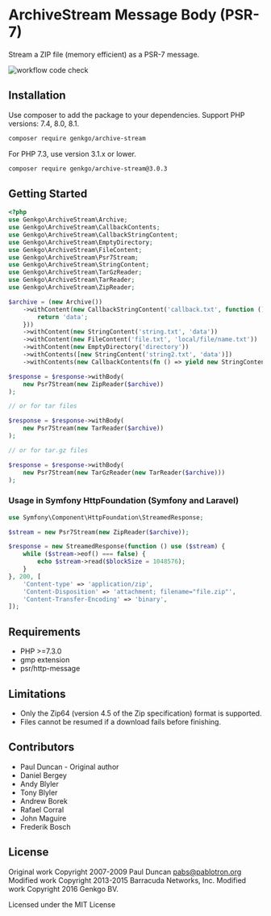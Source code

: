 # ArchiveStream Message Body (PSR-7)

Stream a ZIP file (memory efficient) as a PSR-7 message.

![workflow code check](https://github.com/genkgo/archive-stream/workflows/code%20check/badge.svg)

## Installation

Use composer to add the package to your dependencies. Support PHP versions: 7.4, 8.0, 8.1.
```sh
composer require genkgo/archive-stream
```

For PHP 7.3, use version 3.1.x or lower.
```sh
composer require genkgo/archive-stream@3.0.3
```

## Getting Started

```php
<?php
use Genkgo\ArchiveStream\Archive;
use Genkgo\ArchiveStream\CallbackContents;
use Genkgo\ArchiveStream\CallbackStringContent;
use Genkgo\ArchiveStream\EmptyDirectory;
use Genkgo\ArchiveStream\FileContent;
use Genkgo\ArchiveStream\Psr7Stream;
use Genkgo\ArchiveStream\StringContent;
use Genkgo\ArchiveStream\TarGzReader;
use Genkgo\ArchiveStream\TarReader;
use Genkgo\ArchiveStream\ZipReader;

$archive = (new Archive())
    ->withContent(new CallbackStringContent('callback.txt', function () {
        return 'data';
    }))
    ->withContent(new StringContent('string.txt', 'data'))
    ->withContent(new FileContent('file.txt', 'local/file/name.txt'))
    ->withContent(new EmptyDirectory('directory'))
    ->withContents([new StringContent('string2.txt', 'data')])
    ->withContents(new CallbackContents(fn () => yield new StringContent('string3.txt', 'data')));

$response = $response->withBody(
    new Psr7Stream(new ZipReader($archive))
);

// or for tar files

$response = $response->withBody(
    new Psr7Stream(new TarReader($archive))
);

// or for tar.gz files

$response = $response->withBody(
    new Psr7Stream(new TarGzReader(new TarReader($archive)))
);
```

### Usage in Symfony HttpFoundation (Symfony and Laravel)

```php
use Symfony\Component\HttpFoundation\StreamedResponse;

$stream = new Psr7Stream(new ZipReader($archive));

$response = new StreamedResponse(function () use ($stream) {
    while ($stream->eof() === false) {
        echo $stream->read($blockSize = 1048576);
    }
}, 200, [
    'Content-type' => 'application/zip',
    'Content-Disposition' => 'attachment; filename="file.zip"',
    'Content-Transfer-Encoding' => 'binary',
]);
```

## Requirements

  * PHP >=7.3.0
  * gmp extension
  * psr/http-message

## Limitations

 * Only the Zip64 (version 4.5 of the Zip specification) format is supported.
 * Files cannot be resumed if a download fails before finishing.

## Contributors
- Paul Duncan - Original author
- Daniel Bergey
- Andy Blyler
- Tony Blyler
- Andrew Borek
- Rafael Corral
- John Maguire
- Frederik Bosch

## License

Original work Copyright 2007-2009 Paul Duncan <pabs@pablotron.org>
Modified work Copyright 2013-2015 Barracuda Networks, Inc.
Modified work Copyright 2016 Genkgo BV.

Licensed under the MIT License
